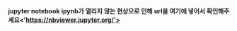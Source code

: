 **jupyter notebook ipynb가 열리지 않는 현상으로 인해**
**url을 여기에 넣어서 확인해주세요<'https://nbviewer.jupyter.org/'>**
